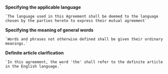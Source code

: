 **Specifying the applicable language**

    `The language used in this Agreement shall be deemed to the language chosen by the parties hereto to express their mutual agreement`
    
**Specifying the meaning of general words**

    `Words and phrases not otherwise defined shall be given their ordinary meanings.`
    
**Definite article clarification**

    `In this agreement, the word 'the' shall refer to the definite article in the English language.`
